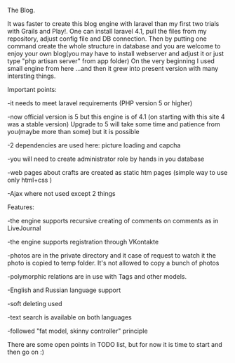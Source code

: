 The Blog.

It was faster to create this blog engine with laravel than my first two trials with Grails and Play!. One can install laravel 4.1, pull the files from my repository, adjust config file and DB connection. Then by putting one command create the whole structure in database and you are welcome to enjoy your own blog(you may have to install webserver and adjust it or just type "php artisan server" from app folder) On the very beginning I used small engine from here ...and then it grew into present version with many intersting things.

Important points:

-it needs to meet laravel requirements (PHP version 5 or higher)

-now official version is 5 but this engine is of 4.1 (on starting with this site 4 was a stable version) Upgrade to 5 will take some time and patience from you(maybe more than some) but it is possible

-2 dependencies are used here: picture loading and capcha

-you will need to create administrator role by hands in you database

-web pages about crafts are created as static htm pages (simple way to use only html+css )

-Ajax where not used except 2 things

Features:

-the engine supports recursive creating of comments on comments as in LiveJournal

-the engine supports registration through VKontakte

-photos are in the private directory and it case of request to watch it the photo is copied to temp folder. It's not allowed to copy a bunch of photos

-polymorphic relations are in use with Tags and other models.

-English and Russian language support

-soft deleting used

-text search is available on both languages

-followed "fat model, skinny controller" principle

There are some open points in TODO list, but for now it is time to start and then go on :)
